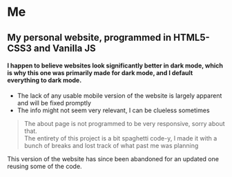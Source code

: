 # Me
## My personal website, programmed in HTML5-CSS3 and Vanilla JS

#### I happen to believe websites look significantly better in dark mode, which is why this one was primarily made for dark mode, and I default everything to dark mode.
- The lack of any usable mobile version of the website is largely apparent and will be fixed promptly
- The info might not seem very relevant, I can be clueless sometimes

> The about page is not programmed to be very responsive, sorry about that. <br>
> The entirety of this project is a bit spaghetti code-y, I made it with a bunch of breaks and lost track of what past me was planning 

This version of the website has since been abandoned for an updated one reusing some of the code.
